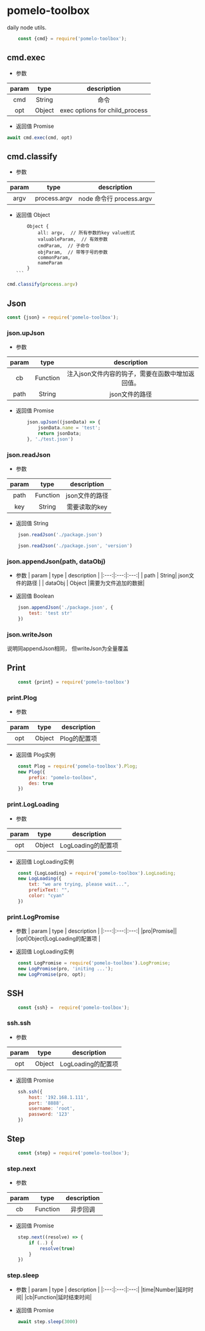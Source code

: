 # pomelo-toolbox
daily node utils.
```js
    const {cmd} = require('pomelo-toolbox');
```

## cmd.exec

* 参数


| param | type | description |
|:---:|:---:|:---:|
| cmd | String | 命令 |
| opt | Object | exec options for child_process |

* 返回值  Promise

```js
await cmd.exec(cmd, opt)
```

## cmd.classify

* 参数

| param | type | description |
|:---:|:---:|:---:|
| argv | process.argv | node 命令行 process.argv |

* 返回值  Object

    ````''json
        Object {
            all: argv,  // 所有参数的key value形式
            valuableParam,  // 有效参数
            cmdParam,  // 子命令
            objParam,  // 带等于号的参数
            commonParam,
            nameParam
        }
    ```

```js
cmd.classify(process.argv)
```

## Json

```js
const {json} = require('pomelo-toolbox');
```

### json.upJson

* 参数

| param | type | description |
|:---:|:---:|:---:|
| cb | Function | 注入json文件内容的钩子，需要在函数中增加返回值。|
| path | String |json文件的路径|

* 返回值  Promise

    ```js
        json.upJson((jsonData) => {
            jsonData.name = 'test';
            return jsonData;
        }, './test.json')
    ```

### json.readJson

* 参数

| param | type | description |
|:---:|:---:|:---:|
| path | Function | json文件的路径 |
| key | String |需要读取的key|

* 返回值  String

```js
    json.readJson('./package.json')
```

```js
    json.readJson('./package.json', 'version')
```

### json.appendJson(path, dataObj)

* 参数
| param | type | description |
|:---:|:---:|:---:|
| path | String| json文件的路径 |
| dataObj | Object |需要为文件追加的数据|

* 返回值  Boolean

```js
    json.appendJson('./package.json', {
        test: 'test str'
    })
```

### json.writeJson

说明同appendJson相同， 但writeJson为全量覆盖   

## Print

```js
    const {print} = require('pomelo-toolbox')
```

### print.Plog

* 参数

| param | type | description |
|:---:|:---:|:---:|
| opt|Object| Plog的配置项 |

* 返回值  Plog实例

```js
    const Plog = require('pomelo-toolbox').Plog;
    new Plog({
        prefix: "pomelo-toolbox",
        des: true
    })
```

### print.LogLoading

* 参数

| param | type | description |
|:---:|:---:|:---:|
| opt|Object|LogLoading的配置项 |

* 返回值  LogLoading实例

```js
    const {LogLoading} = require('pomelo-toolbox').LogLoading;
    new LogLoading({
        txt: "we are trying, please wait...",
        prefixText: "",
        color: "cyan"
    })
```

### print.LogPromise

* 参数
| param | type | description |
|:---:|:---:|:---:|
|pro|Promise||
|opt|Object|LogLoading的配置项 |

* 返回值  LogLoading实例

```js
    const LogPromise = require('pomelo-toolbox').LogPromise;
    new LogPromise(pro, 'initing ...');
    new LogPromise(pro, opt);
```

## SSH

```js
    const {ssh} =  require('pomelo-toolbox');
```

### ssh.ssh

* 参数

| param | type | description |
|:---:|:---:|:---:|
|opt|Object|LogLoading的配置项 |

* 返回值  Promise

```js
    ssh.ssh({
        host: '192.168.1.111',
        port: '8888',
        username: 'root',
        password: '123'
    })
```

## Step

```js
    const {step} = require('pomelo-toolbox');
```

### step.next

* 参数

| param | type | description |
|:---:|:---:|:---:|
|cb|Function|异步回调|

* 返回值  Promise

```js
    step.next((resolve) => {
        if (..) {
            resolve(true)
        }
    })
```

### step.sleep

* 参数
| param | type | description |
|:---:|:---:|:---:|
|time|Number|延时时间|
|cb|Function|延时结束时间|

* 返回值  Promise

```js
    await step.sleep(3000)
```
